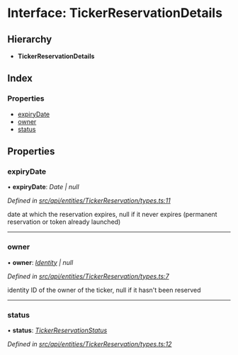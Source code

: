 # Interface: TickerReservationDetails

## Hierarchy

* **TickerReservationDetails**

## Index

### Properties

* [expiryDate](tickerreservationdetails.md#expirydate)
* [owner](tickerreservationdetails.md#owner)
* [status](tickerreservationdetails.md#status)

## Properties

###  expiryDate

• **expiryDate**: *Date | null*

*Defined in [src/api/entities/TickerReservation/types.ts:11](https://github.com/PolymathNetwork/polymesh-sdk/blob/2ca45cb/src/api/entities/TickerReservation/types.ts#L11)*

date at which the reservation expires, null if it never expires (permanent reservation or token already launched)

___

###  owner

• **owner**: *[Identity](../classes/identity.md) | null*

*Defined in [src/api/entities/TickerReservation/types.ts:7](https://github.com/PolymathNetwork/polymesh-sdk/blob/2ca45cb/src/api/entities/TickerReservation/types.ts#L7)*

identity ID of the owner of the ticker, null if it hasn't been reserved

___

###  status

• **status**: *[TickerReservationStatus](../enums/tickerreservationstatus.md)*

*Defined in [src/api/entities/TickerReservation/types.ts:12](https://github.com/PolymathNetwork/polymesh-sdk/blob/2ca45cb/src/api/entities/TickerReservation/types.ts#L12)*
